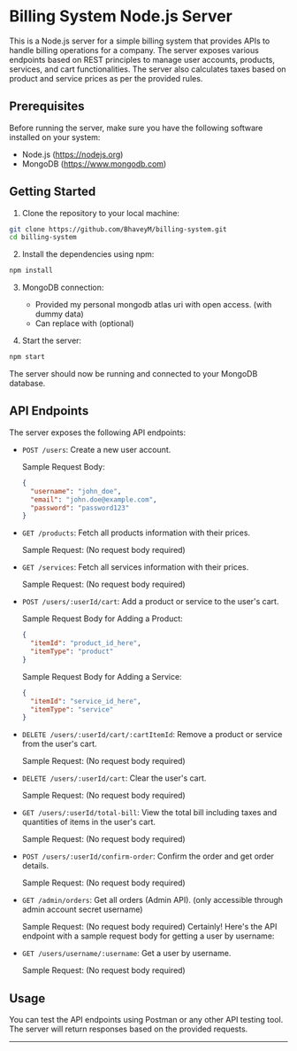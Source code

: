 # Billing System Node.js Server

This is a Node.js server for a simple billing system that provides APIs to handle billing operations for a company. The server exposes various endpoints based on REST principles to manage user accounts, products, services, and cart functionalities. The server also calculates taxes based on product and service prices as per the provided rules.

## Prerequisites

Before running the server, make sure you have the following software installed on your system:

- Node.js (https://nodejs.org)
- MongoDB (https://www.mongodb.com)

## Getting Started

1. Clone the repository to your local machine:

```bash
git clone https://github.com/BhaveyM/billing-system.git
cd billing-system
```

2. Install the dependencies using npm:

```bash
npm install
```

3. MongoDB connection:

   - Provided my personal mongodb atlas uri with open access. (with dummy data)
   - Can replace with <your-mongodb-atlas-connection-string> (optional)

4. Start the server:

```bash
npm start
```

The server should now be running and connected to your MongoDB database.


## API Endpoints

The server exposes the following API endpoints:

- `POST /users`: Create a new user account.

  Sample Request Body:
  ```json
  {
    "username": "john_doe",
    "email": "john.doe@example.com",
    "password": "password123"
  }
  ```

- `GET /products`: Fetch all products information with their prices.

  Sample Request: (No request body required)

- `GET /services`: Fetch all services information with their prices.

  Sample Request: (No request body required)

- `POST /users/:userId/cart`: Add a product or service to the user's cart.

  Sample Request Body for Adding a Product:
  ```json
  {
    "itemId": "product_id_here",
    "itemType": "product"
  }
  ```

  Sample Request Body for Adding a Service:
  ```json
  {
    "itemId": "service_id_here",
    "itemType": "service"
  }
  ```

- `DELETE /users/:userId/cart/:cartItemId`: Remove a product or service from the user's cart.

  Sample Request: (No request body required)

- `DELETE /users/:userId/cart`: Clear the user's cart.

  Sample Request: (No request body required)

- `GET /users/:userId/total-bill`: View the total bill including taxes and quantities of items in the user's cart.

  Sample Request: (No request body required)

- `POST /users/:userId/confirm-order`: Confirm the order and get order details.

  Sample Request: (No request body required)

- `GET /admin/orders`: Get all orders (Admin API). (only accessible through admin account secret username)

  Sample Request: (No request body required)
Certainly! Here's the API endpoint with a sample request body for getting a user by username:

- `GET /users/username/:username`: Get a user by username.

  Sample Request: (No request body required)


## Usage

You can test the API endpoints using Postman or any other API testing tool. The server will return responses based on the provided requests.

---
